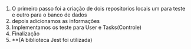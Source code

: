 1. O primeiro passo foi a criação de dois repositorios locais um para teste e outro para o banco de dados
2. depois adicionamos as informações
3. Implementamos os teste para User e Tasks(Controle)
4. Finalização
5. **(A biblioteca Jest foi utilizada)

